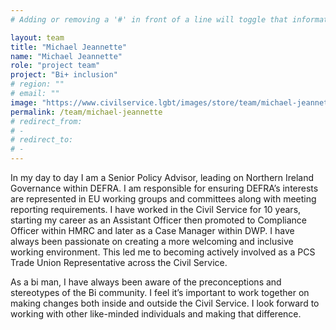 ```yaml
---
# Adding or removing a '#' in front of a line will toggle that information off and on from being processed. 

layout: team
title: "Michael Jeannette"
name: "Michael Jeannette"
role: "project team"
project: "Bi+ inclusion"
# region: ""
# email: ""
image: "https://www.civilservice.lgbt/images/store/team/michael-jeannette.jpg"
permalink: /team/michael-jeannette
# redirect_from: 
# - 
# redirect_to: 
# - 
---
```


In my day to day I am a Senior Policy Advisor, leading on Northern Ireland Governance within DEFRA. I am responsible for ensuring DEFRA’s interests are represented in EU working groups and committees along with meeting reporting requirements. I have worked in the Civil Service for 10 years, starting my career as an Assistant Officer then promoted to Compliance Officer within HMRC and later as a Case Manager within DWP. I have always been passionate on creating a more welcoming and inclusive working environment. This led me to becoming actively involved as a PCS Trade Union Representative across the Civil Service.

As a bi man, I have always been aware of the preconceptions and stereotypes of the Bi community. I feel it’s important to work together on making changes both inside and outside the Civil Service.  I look forward to working with other like-minded individuals and making that difference. 
